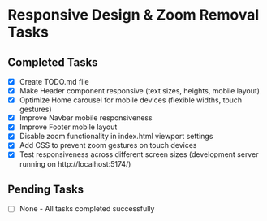 # Responsive Design & Zoom Removal Tasks

## Completed Tasks
- [x] Create TODO.md file
- [x] Make Header component responsive (text sizes, heights, mobile layout)
- [x] Optimize Home carousel for mobile devices (flexible widths, touch gestures)
- [x] Improve Navbar mobile responsiveness
- [x] Improve Footer mobile layout
- [x] Disable zoom functionality in index.html viewport settings
- [x] Add CSS to prevent zoom gestures on touch devices
- [x] Test responsiveness across different screen sizes (development server running on http://localhost:5174/)

## Pending Tasks
- [ ] None - All tasks completed successfully
